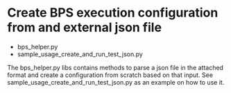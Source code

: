 # Create BPS execution configuration from and external json file
* bps_helper.py
* sample_usage_create_and_run_test_json.py

The bps_helper.py libs contains methods to parse a json file in the attached format and create a configuration from scratch based on that input.
See sample_usage_create_and_run_test_json.py as an example on how to use it.